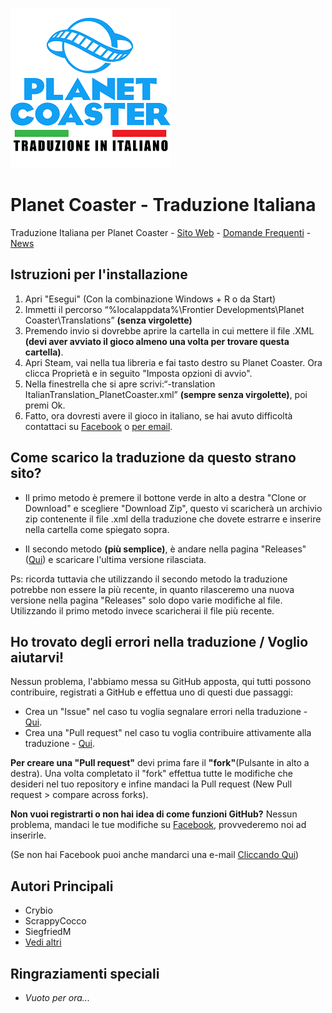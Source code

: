 ![Logo](logo.png)
# Planet Coaster - Traduzione Italiana
Traduzione Italiana per Planet Coaster - [Sito Web](http://traduzioneplanetcoaster.it) - [Domande Frequenti](https://traduzioneplanetcoaster.altervista.org/italiano/faq/) - [News](http://news.traduzioneplanetcoaster.it)

## Istruzioni per l'installazione
1. Apri "Esegui" (Con la combinazione Windows + R o da Start)
1. Immetti il percorso “%localappdata%\Frontier Developments\Planet Coaster\Translations” **(senza virgolette)**
1. Premendo invio si dovrebbe aprire la cartella in cui mettere il file .XML **(devi aver avviato il gioco almeno una volta per trovare questa cartella)**.
1. Apri Steam, vai nella tua libreria e fai tasto destro su Planet Coaster. Ora clicca Proprietà e in seguito "Imposta opzioni di avvio". 
1. Nella finestrella che si apre scrivi:“-translation ItalianTranslation_PlanetCoaster.xml” **(sempre senza virgolette)**, poi premi Ok.
1. Fatto, ora dovresti avere il gioco in italiano, se hai avuto difficoltà contattaci su [Facebook](https://www.facebook.com/PlanetCoasterInItaliano/) o [per email](mailto:traduzioneplanetcoaster@altervista.org?subject=Traduzione%20Planet%20Coaster).

## Come scarico la traduzione da questo strano sito?
* Il primo metodo è premere il bottone verde in alto a destra "Clone or Download" e scegliere "Download Zip", questo vi scaricherà un archivio zip contenente il file .xml della traduzione che dovete estrarre e inserire nella cartella come spiegato sopra.

* Il secondo metodo **(più semplice)**, è andare nella pagina "Releases" ([Qui](https://github.com/ScrappyCocco/PlanetCoasterItalian/releases)) e scaricare l'ultima versione rilasciata.

Ps: ricorda tuttavia che utilizzando il secondo metodo la traduzione potrebbe non essere la più recente, in quanto rilasceremo una nuova versione nella pagina "Releases" solo dopo varie modifiche al file. Utilizzando il primo metodo invece scaricherai il file più recente.

## Ho trovato degli errori nella traduzione / Voglio aiutarvi!
Nessun problema, l'abbiamo messa su GitHub apposta, qui tutti possono contribuire, registrati a GitHub e effettua uno di questi due passaggi: 
* Crea un "Issue" nel caso tu voglia segnalare errori nella traduzione - [Qui](https://github.com/ScrappyCocco/PlanetCoasterItalian/issues).
* Crea una "Pull request" nel caso tu voglia contribuire attivamente alla traduzione - [Qui](https://github.com/ScrappyCocco/PlanetCoasterItalian/pulls).

**Per creare una "Pull request"** devi prima fare il **"fork"**(Pulsante in alto a destra). Una volta completato il "fork" effettua tutte le modifiche che desideri nel tuo repository e infine mandaci la Pull request (New Pull request > compare across forks).

**Non vuoi registrarti o non hai idea di come funzioni GitHub?** 
Nessun problema, mandaci le tue modifiche su [Facebook](https://www.facebook.com/PlanetCoasterInItaliano/), provvederemo noi ad inserirle.

(Se non hai Facebook puoi anche mandarci una e-mail  [Cliccando Qui](mailto:traduzioneplanetcoaster@altervista.org?subject=Traduzione%20Planet%20Coaster))

## Autori Principali
* Crybio
* ScrappyCocco
* SiegfriedM
* [Vedi altri](https://github.com/ScrappyCocco/PlanetCoasterItalian/graphs/contributors)

## Ringraziamenti speciali
* *Vuoto per ora...*
